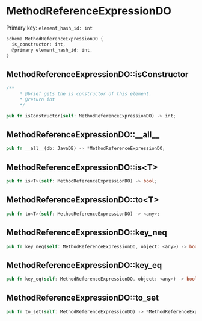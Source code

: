 # MethodReferenceExpressionDO

Primary key: `element_hash_id: int`

```rust
schema MethodReferenceExpressionDO {
  is_constructor: int,
  @primary element_hash_id: int,
}
```
## MethodReferenceExpressionDO::isConstructor

```rust
/**
     * @brief gets the is constructor of this element.
     * @return int
     */
```
```rust
pub fn isConstructor(self: MethodReferenceExpressionDO) -> int;
```
## MethodReferenceExpressionDO::\_\_all\_\_

```rust
pub fn __all__(db: JavaDB) -> *MethodReferenceExpressionDO;
```
## MethodReferenceExpressionDO::is\<T\>

```rust
pub fn is<T>(self: MethodReferenceExpressionDO) -> bool;
```
## MethodReferenceExpressionDO::to\<T\>

```rust
pub fn to<T>(self: MethodReferenceExpressionDO) -> <any>;
```
## MethodReferenceExpressionDO::key\_neq

```rust
pub fn key_neq(self: MethodReferenceExpressionDO, object: <any>) -> bool;
```
## MethodReferenceExpressionDO::key\_eq

```rust
pub fn key_eq(self: MethodReferenceExpressionDO, object: <any>) -> bool;
```
## MethodReferenceExpressionDO::to\_set

```rust
pub fn to_set(self: MethodReferenceExpressionDO) -> *MethodReferenceExpressionDO;
```

